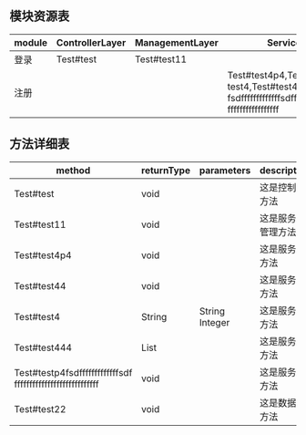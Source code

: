 ## 模块资源表

|module|ControllerLayer|ManagementLayer|ServiceLayer|DataLayer|
|-----------------|-----------------|-----------------|-----------------|--------------|
|登录|Test#test|Test#test11||Test#test22|
|注册|||Test#test4p4,Test#test44,Test#<br>test4,Test#test444,Test#testp4<br>fsdfffffffffffffsdffffffffffff<br>fffffffffffffffff||
## 方法详细表


|method|returnType|parameters|description|module|annoType|
|-------------|-------------|-------------|-------------|-------------|-------------|
|Test#test|void||这是控制层方法|登录|ControllerLayer|
|Test#test11|void||这是服务层管理方法|登录|ManagementLayer|
|Test#test4p4|void||这是服务层方法|注册|ServiceLayer|
|Test#test44|void||这是服务层方法|注册|ServiceLayer|
|Test#test4|String|String Integer|这是服务层方法|注册|ServiceLayer|
|Test#test444|List||这是服务层方法|注册|ServiceLayer|
|Test#testp4fsdfffffffffffffsdf<br>ffffffffffffffffffffffffffff|void||这是服务层方法|注册|ServiceLayer|
|Test#test22|void||这是数据层方法|登录|DataLayer|

